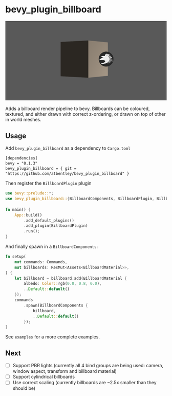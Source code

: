 # bevy_plugin_billboard

![](assets/screenshot.png?raw=true)

Adds a billboard render pipeline to bevy. Billboards can be coloured, textured, and either drawn with correct z-ordering, or drawn on top of other in world meshes.

## Usage

Add `bevy_plugin_billboard` as a dependency to `Cargo.toml`

```
[dependencies]
bevy = "0.1.3"
bevy_plugin_billboard = { git = "https://github.com/atbentley/bevy_plugin_billboard" }
```

Then register the `BillboardPlugin` plugin

```rust
use bevy::prelude::*;
use bevy_plugin_billboard::{BillboardComponents, BillboardPlugin, BillboardMaterial};

fn main() {
    App::build()
        .add_default_plugins()
        .add_plugin(BillboardPlugin)
        .run();
}
```

And finally spawn in a `BillboardComponents`:

```rust
fn setup(
    mut commands: Commands,
    mut billboards: ResMut<Assets<BillboardMaterial>>,
) {
    let billboard = billboard.add(BillboardMaterial {
        albedo: Color::rgb(0.0, 0.8, 0.0),
        ..Default::default()
    });
    commands
        .spawn(BillboardComponents {
            billboard,
            ..Default::default()
        });
}
```

See `examples` for a more complete examples.

## Next

- [ ] Support PBR lights (currently all 4 bind groups are being used: camera, window aspect, transform and billboard material)
- [ ] Support cylindrical billboards
- [ ] Use correct scaling (currently billboards are ~2.5x smaller than they should be)
